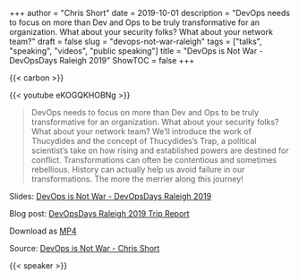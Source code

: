 +++
author = "Chris Short"
date = 2019-10-01
description = "DevOps needs to focus on more than Dev and Ops to be truly transformative for an organization. What about your security folks? What about your network team?"
draft = false
slug = "devops-not-war-raleigh"
tags = ["talks", "speaking", "videos", "public speaking"]
title = "DevOps is Not War - DevOpsDays Raleigh 2019"
ShowTOC = false
+++

{{< carbon >}}

{{< youtube eKOGQKHOBNg >}}

> DevOps needs to focus on more than Dev and Ops to be truly transformative for an organization. What about your security folks? What about your network team? We’ll introduce the work of Thucydides and the concept of Thucydides’s Trap, a political scientist’s take on how rising and established powers are destined for conflict. Transformations can often be contentious and sometimes rebellious. History can actually help us avoid failure in our transformations. The more the merrier along this journey!

Slides: [DevOps is Not War - DevOpsDays Raleigh 2019](https://speakerdeck.com/chrisshort/devops-is-not-war-df415c22-a29d-4cab-8689-143f9922c0f3)

Blog post: [DevOpsDays Raleigh 2019 Trip Report](https://chrisshort.net/devopsdays-raleigh-2019-trip-report/)

Download as [MP4](https://shortcdn.com/chrisshort/DevOps-is-not-War-DOD-RDU.mp4)

Source: [DevOps is Not War - Chris Short](https://youtu.be/eKOGQKHOBNg)

{{< speaker >}}
